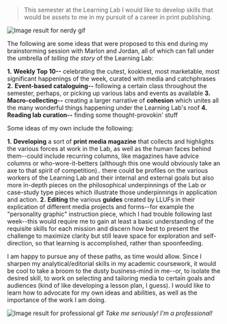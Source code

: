 


> This semester at the Learning Lab I would like to develop skills that would be assets to me in my pursuit of a career in print publishing. 

![Image result for nerdy gif](https://media1.tenor.com/images/42b7de9f6e49a3f993a7c85c140ac8aa/tenor.gif?itemid=12296861)

The following are some ideas that were proposed to this end during my brainstorming session with Marlon and Jordan, all of which can fall under the umbrella of *telling the story* of the Learning Lab: 

 **1.** **Weekly Top 10--** celebrating the cutest, kookiest, most marketable, most significant happenings of the week, curated with
    media and catchphrases
    **2.** **Event-based cataloguing--** following a certain class throughout the semester, perhaps, or picking up various labs and
    events as available
    **3.** **Macro-collecting--** creating a larger narrative of **cohesion** which unites all the many wonderful things happening under the Learning Lab's roof
    **4. Reading lab curation--** finding some thought-provokin' stuff

Some ideas of my own include the following: 

 **1.** **Developing** a sort of **print media magazine** that collects and
    highlights the various forces at work in the Lab, as well as the
    human faces behind them--could include recurring columns, like
    magazines have advice columns or who-wore-it-betters (although this
    one would obviously take an axe to that spirit of competition)..
    there could be profiles on the various workers of the Learning Lab
    and their internal and external goals but also more in-depth pieces
    on the philosophical underpinnings of the Lab or case-study type
    pieces which illustrate those underpinnings in application and
    action.
 **2.** **Editing** the various **guides** created by LLUFs in their explication of different media projects and forms--for example the "personality graphic" instruction piece, which I had trouble following last week--this would require me to gain at least a basic understanding of the requisite skills for each mission and discern how best to present the challenge to maximize clarity but still leave space for exploration and self-direction, so that learning is accomplished, rather than spoonfeeding.

I am happy to pursue any of these paths, as time would allow. Since I sharpen my analytical/editorial skills in my academic coursework, it would be cool to take a broom to the dusty business-mind in me--or, to isolate the desired skill, to work on selecting and tailoring media to certain goals and audiences (kind of like developing a lesson plan, I guess).  I would like to learn how to advocate for my own ideas and abilities, as well as the importance of the work I am doing.

![Image result for professional gif](https://media.giphy.com/media/fQrTrtOCbqS4g/giphy.gif)
*Take me seriously! I'm a professional!*
<!--stackedit_data:
eyJoaXN0b3J5IjpbMTQ4MzY2NjY0MSw3NTAyOTY2NTEsNDgzMT
QxMDYxLDE4MzcyMTkyNTldfQ==
-->